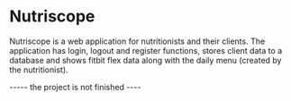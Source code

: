 # Nutriscope
Nutriscope is a web application for nutritionists and their clients. The application has login, logout and register functions,
stores client data to a database and shows fitbit flex data along with the daily menu (created by the nutritionist).

----- the project is not finished ----

